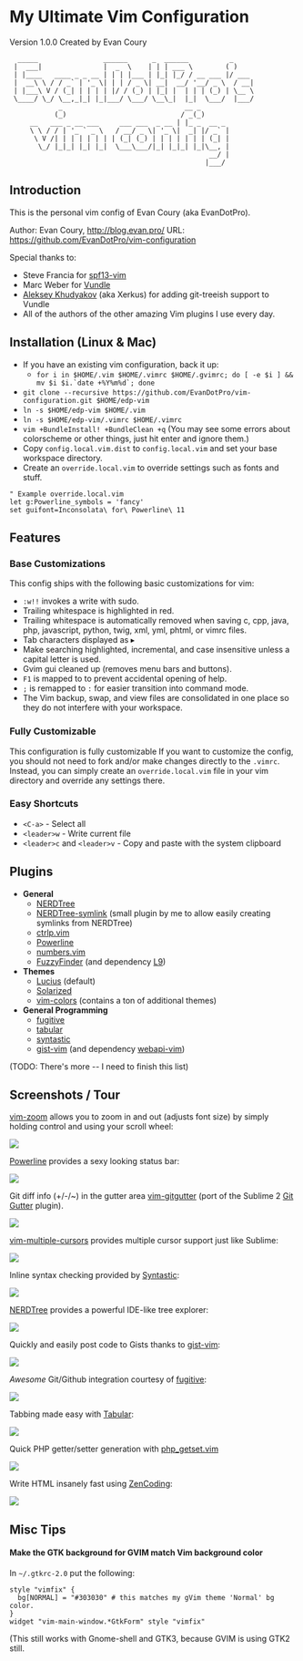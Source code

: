 # My Ultimate Vim Configuration

Version 1.0.0 Created by Evan Coury

```
  _____                ______      _  ______          _
 |  ___|               |  _  \    | | | ___ \        ( )
 | |____   ____ _ _ __ | | | |___ | |_| |_/ / __ ___ |/ ___
 |  __\ \ / / _` | '_ \| | | / _ \| __|  __/ '__/ _ \  / __|
 | |___\ V / (_| | | | | |/ / (_) | |_| |  | | | (_) | \__ \
 \____/ \_/ \__,_|_| |_|___/ \___/ \__\_|  |_|  \___/  |___/
            _                              __ _
           (_)                            / _(_)
     __   ___ _ __ ___     ___ ___  _ __ | |_ _  __ _
     \ \ / / | '_ ` _ \   / __/ _ \| '_ \|  _| |/ _` |
      \ V /| | | | | | | | (_| (_) | | | | | | | (_| |
       \_/ |_|_| |_| |_|  \___\___/|_| |_|_| |_|\__, |
                                                 __/ |
                                                |___/
```

## Introduction

This is the personal vim config of Evan Coury (aka EvanDotPro).

Author: Evan Coury, http://blog.evan.pro/
URL: https://github.com/EvanDotPro/vim-configuration

Special thanks to:

- Steve Francia for [spf13-vim](https://github.com/spf13/spf13-vim)
- Marc Weber for [Vundle](https://github.com/gmarik/vundle)
- [Aleksey Khudyakov](https://github.com/Xerkus) (aka Xerkus) for adding git-treeish support to Vundle
- All of the authors of the other amazing Vim plugins I use every day.

## Installation (Linux & Mac)

- If you have an existing vim configuration, back it up:
    - ``for i in $HOME/.vim $HOME/.vimrc $HOME/.gvimrc; do [ -e $i ] && mv $i $i.`date +%Y%m%d`; done``
- `git clone --recursive https://github.com/EvanDotPro/vim-configuration.git $HOME/edp-vim`
- `ln -s $HOME/edp-vim $HOME/.vim`
- `ln -s $HOME/edp-vim/.vimrc $HOME/.vimrc`
- `vim +BundleInstall! +BundleClean +q` (You may see some errors about colorscheme or other things, just hit enter and ignore them.)
- Copy `config.local.vim.dist` to `config.local.vim` and set your base workspace directory.
- Create an `override.local.vim` to override settings such as fonts and stuff.

```vim
" Example override.local.vim
let g:Powerline_symbols = 'fancy'
set guifont=Inconsolata\ for\ Powerline\ 11
```

## Features

### Base Customizations

This config ships with the following basic customizations for vim:

* `:w!!` invokes a write with sudo.
* Trailing whitespace is highlighted in red.
* Trailing whitespace is automatically removed when saving c, cpp, java, php, javascript, python, twig, xml, yml, phtml, or vimrc files.
* Tab characters displayed as ▸
* Make searching highlighted, incremental, and case insensitive unless a capital letter is used.
* Gvim gui cleaned up (removes menu bars and buttons).
* `F1` is mapped to <Esc> to prevent accidental opening of help.
* `;` is remapped to `:` for easier transition into command mode.
* The Vim backup, swap, and view files are consolidated in one place so they do not interfere with your workspace.

### Fully Customizable

This configuration is fully customizable
If you want to customize the config, you should not need to fork and/or make changes directly to the `.vimrc`. Instead, you can simply create an `override.local.vim` file in your vim directory and override any settings there.

### Easy Shortcuts

* `<C-a>` - Select all
* `<leader>w` - Write current file
* `<leader>c` and `<leader>v` - Copy and paste with the system clipboard

## Plugins

* **General**
    - [NERDTree](https://github.com/scrooloose/nerdtree)
    - [NERDTree-symlink](EvanDotPro/nerdtree-symlink) (small plugin by me to allow easily creating symlinks from NERDTree)
    - [ctrlp.vim](https://github.com/kien/ctrlp.vim)
    - [Powerline](https://github.com/Lokaltog/vim-powerline)
    - [numbers.vim](http://myusuf3.github.com/numbers.vim/)
    - [FuzzyFinder](https://github.com/vim-scripts/FuzzyFinder) (and dependency [L9](https://github.com/vim-scripts/L9))
* **Themes**
    - [Lucius](https://github.com/vim-scripts/Lucius) (default)
    - [Solarized](https://github.com/altercation/vim-colors-solarized)
    - [vim-colors](https://github.com/spf13/vim-colors) (contains a ton of additional themes)
* **General Programming**
    - [fugitive](https://github.com/tpope/vim-fugitive)
    - [tabular](https://github.com/godlygeek/tabular)
    - [syntastic](https://github.com/scrooloose/syntastic)
    - [gist-vim](https://github.com/mattn/gist-vim) (and dependency [webapi-vim](https://github.com/mattn/webapi-vim))

(TODO: There's more -- I need to finish this list)

## Screenshots / Tour

[vim-zoom](https://github.com/EvanDotPro/vim-zoom) allows you to zoom in and out (adjusts font size) by simply holding control and using your scroll wheel:

![](http://evan.pro/caps/ffd72d.png)

[Powerline](https://github.com/Lokaltog/powerline) provides a sexy looking status bar:

![](http://evan.pro/caps/9421e0.png)

Git diff info (+/-/~) in the gutter area [vim-gitgutter](https://github.com/airblade/vim-gitgutter) (port of the Sublime 2 [Git Gutter](https://github.com/jisaacks/GitGutter) plugin).

![](http://evan.pro/caps/6317ff.png)

[vim-multiple-cursors](https://github.com/terryma/vim-multiple-cursors) provides multiple cursor support just like Sublime:

![](https://github.com/terryma/vim-multiple-cursors/raw/master/assets/example2.gif?raw=true)

Inline syntax checking provided by [Syntastic](https://github.com/scrooloose/syntastic):

![](http://evan.pro/caps/2f3685.png)

[NERDTree](https://github.com/scrooloose/nerdtree) provides a powerful IDE-like tree explorer:

![](http://evan.pro/caps/847071.png)

Quickly and easily post code to Gists thanks to [gist-vim](https://github.com/mattn/gist-vim):

![](http://evan.pro/caps/62e199.png)

_Awesome_ Git/Github integration courtesy of [fugitive](https://github.com/tpope/vim-fugitive):

![](http://evan.pro/caps/fab212.png)

Tabbing made easy with [Tabular](https://github.com/godlygeek/tabular):

![](http://evan.pro/caps/33c34c.png)

Quick PHP getter/setter generation with [php\_getset.vim](https://github.com/EvanDotPro/php_getset.vim)

![](http://evan.pro/caps/9949fb.png)

Write HTML insanely fast using [ZenCoding](https://github.com/mattn/zencoding-vim):

![](http://evan.pro/caps/8c9660.png)

## Misc Tips

#### Make the GTK background for GVIM match Vim background color
In `~/.gtkrc-2.0` put the following:
```
style "vimfix" {
  bg[NORMAL] = "#303030" # this matches my gVim theme 'Normal' bg color.
}
widget "vim-main-window.*GtkForm" style "vimfix"
```
(This still works with Gnome-shell and GTK3, because GVIM is using GTK2 still.
